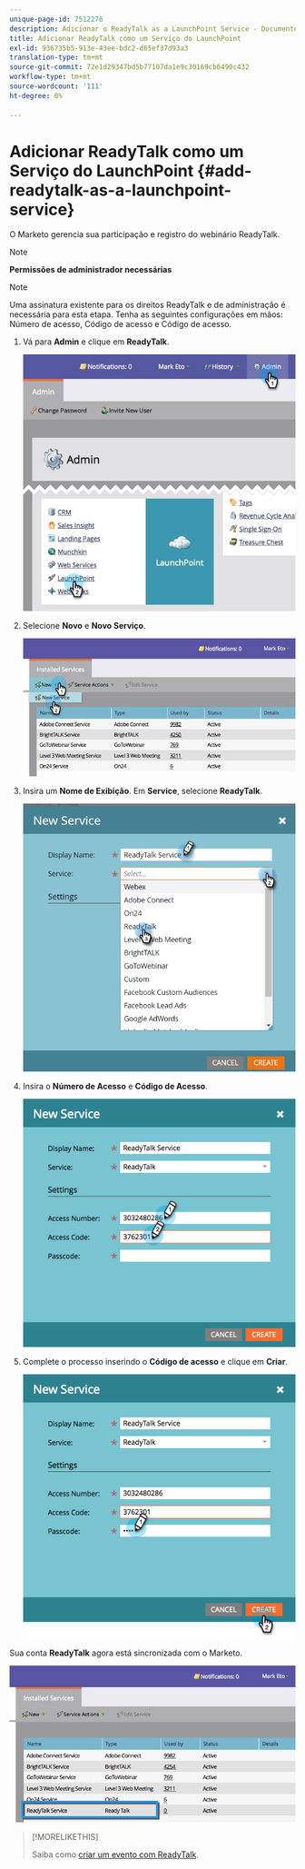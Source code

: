 ```yaml
---
unique-page-id: 7512278
description: Adicionar o ReadyTalk as a LaunchPoint Service - Documentos do Marketo - Documentação do produto
title: Adicionar ReadyTalk como um Serviço do LaunchPoint
exl-id: 936735b5-913e-43ee-bdc2-d65ef37d93a3
translation-type: tm+mt
source-git-commit: 72e1d29347bd5b77107da1e9c30169cb6490c432
workflow-type: tm+mt
source-wordcount: '111'
ht-degree: 0%

---
```


# Adicionar ReadyTalk como um Serviço do LaunchPoint {#add-readytalk-as-a-launchpoint-service}

O Marketo gerencia sua participação e registro do webinário ReadyTalk.

>[!NOTE]
>
>**Permissões de administrador necessárias**

>[!NOTE]
>
>Uma assinatura existente para os direitos ReadyTalk e de administração é necessária para esta etapa. Tenha as seguintes configurações em mãos: Número de acesso, Código de acesso e Código de acesso.

1. Vá para **Admin** e clique em **ReadyTalk**.

   ![](assets/image2015-4-23-10-3a50-3a23.png)

1. Selecione **Novo** e **Novo Serviço**.

   ![](assets/readytalk-new-service.png)

1. Insira um **Nome de Exibição**. Em **Service**, selecione **ReadyTalk**.

   ![](assets/new-service-readytalk.png)

1. Insira o **Número de Acesso** e **Código de Acesso**.

   ![](assets/image2015-4-24-18-3a53-3a2.png)

1. Complete o processo inserindo o **Código de acesso** e clique em **Criar**.

   ![](assets/image2015-4-24-18-3a53-3a38.png)

Sua conta **ReadyTalk** agora está sincronizada com o Marketo.

![](assets/readytalk.png)

>[!MORELIKETHIS]
>
>Saiba como [criar um evento com ReadyTalk](/help/marketo/product-docs/demand-generation/events/create-an-event/create-an-event-with-readytalk.md).
